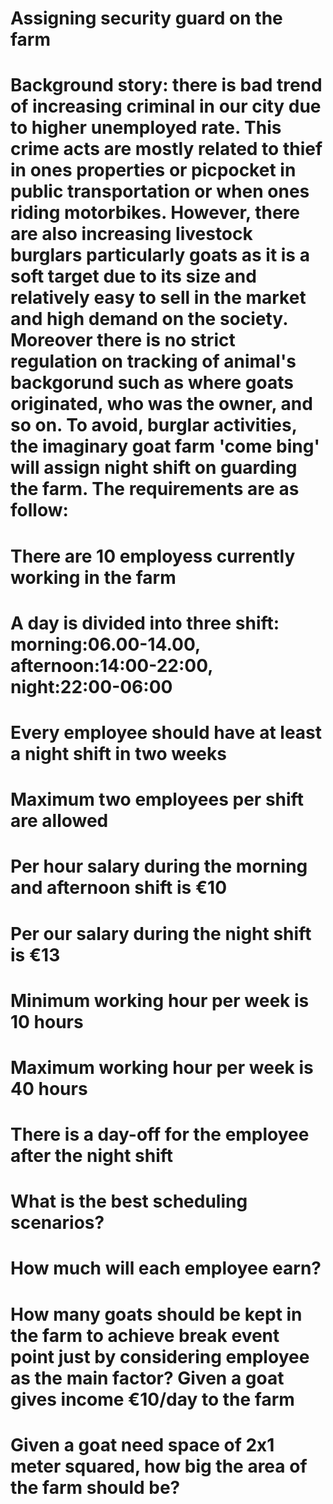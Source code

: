 # Assigning security guard on the farm
# Background story: there is bad trend of increasing criminal in our city due to higher unemployed rate. This crime acts are mostly related to thief in ones properties or picpocket in public transportation or when ones riding motorbikes. However, there are also increasing livestock burglars particularly goats as it is a soft target due to its size and relatively easy to sell in the market and high demand on the society. Moreover there is no strict regulation on tracking of animal's backgorund such as where goats originated, who was the owner, and so on. To avoid, burglar activities, the imaginary goat farm 'come bing' will assign night shift on guarding the farm. The requirements are as follow:
# There are 10 employess currently working in the farm
# A day is divided into three shift: morning:06.00-14.00, afternoon:14:00-22:00, night:22:00-06:00   
# Every employee should have at least a night shift in two weeks
# Maximum two employees per shift are allowed
# Per hour salary during the morning and afternoon shift is €10
# Per our salary during the night shift is €13
# Minimum working hour per week is 10 hours
# Maximum working hour per week is 40 hours
# There is a day-off for the employee after the night shift
# What is the best scheduling scenarios?
# How much will each employee earn?
# How many goats should be kept in the farm to achieve break event point just by considering employee as the main factor? Given a goat gives income €10/day to the farm 
# Given a goat need space of 2x1 meter squared, how big the area of the farm should be?
